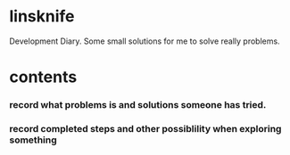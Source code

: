 # linsknife
Development Diary.
Some small solutions for me to solve really problems.


# contents

### record what problems is and solutions someone has tried.

### record completed steps and other possiblility when exploring something


